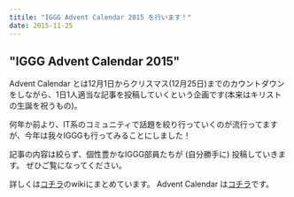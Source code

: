 ```yaml
---
titile: "IGGG Advent Calendar 2015 を行います！"
date: 2015-11-25
---
```


## "IGGG Advent Calendar 2015"

Advent Calendar とは12月1日からクリスマス(12月25日)までのカウントダウンをしながら、1日1人適当な記事を投稿していくという企画です(本来はキリストの生誕を祝うもの)。

何年か前より、IT系のコミュニティで話題を絞り行っていくのが流行ってますが、今年は我々IGGGも行ってみることにしました！

記事の内容は絞らず、個性豊かなIGGG部員たちが (自分勝手に) 投稿していきます。
ぜひご覧になってください。

詳しくは[コチラ](//www.iggg.org/wiki/?IGGG%20Advent%20Calendar%202015)のwikiにまとめています。
Advent Calendar は[コチラ](http://www.adventar.org/calendars/1137)です。
